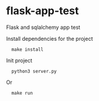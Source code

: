 # flask-app-test
Flask and sqlalchemy app test

Install dependencies for the project

      make install


Init project

      python3 server.py

Or

      make run
